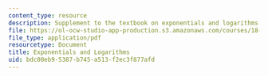 ```yaml
---
content_type: resource
description: Supplement to the textbook on exponentials and logarithms.
file: https://ol-ocw-studio-app-production.s3.amazonaws.com/courses/18-01-single-variable-calculus-fall-2006/bdc00eb95387b745a513f2ec3f877afd_xxpnentl_lgrthm.pdf
file_type: application/pdf
resourcetype: Document
title: Exponentials and Logarithms
uid: bdc00eb9-5387-b745-a513-f2ec3f877afd
---
```

